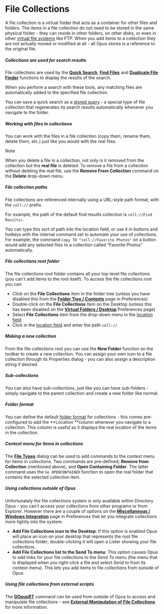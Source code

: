 # File Collections

A file collection is a virtual folder that acts as a container for other files and folders. The items in a file collection do not need to be stored in the same physical folder - they can reside in other folders, on other disks, or even in other [virtual file systems](/Manual/basic_concepts/virtual_file_system/RAEDME.md) like FTP. When you add items to a collection they are not actually moved or modified at all - all Opus stores is a reference to the original file.

##### Collections are used for search results

File collections are used by the **[Quick Search](../searching_and_filtering/windows_search.md)**, **[Find Files](../searching_and_filtering/find_files/RAEDME.md)** and **[Duplicate File Finder](/Manual/additional_functionality/duplicate_file_finder.md)** functions to display the results of the search.

When you perform a search with these tools, any matching files are automatically added to the specified file collection.

You can save a quick search as a [stored query](/Manual/basic_concepts/virtual_file_system/file_collections/stored_queries.md) - a special type of file collection that regenerates its search results automatically whenever you navigate to the folder.

##### Working with files in collections

You can work with the files in a file collection (copy them, rename them, delete them, etc.) just like you would with the real files.

> [!NOTE]
> When you delete a file in a collection, not only is it removed from the collection but the **real file** is deleted. To remove a file from a collection without deleting the real file, use the **Remove From Collection** command on the **Delete** drop-down menu.

##### File collection paths

File collections are referenced internally using a URL-style path format, with the `coll://` prefix.

For example, the path of the default find results collection is `coll://Find Results/`.

You can type this sort of path into the location field, or use it in buttons and hotkeys with the internal command set to automate your use of collections. For example, the command `Copy TO "coll://Favorite Photos"` on a button would add any selected files to a collection called "Favorite Photos" automatically.

##### File collections root folder

The file collections root folder contains all your top-level file collections (you can't add items to the root itself). To access the file collections root you can:

- Click on the **File Collections** item in the folder tree (unless you have disabled this from the **[Folder Tree / Contents](/Manual/preferences/preferences_categories/folder_tree/contents.md)** page in Preferences)
- Double-click on the **File Collections** item on the Desktop (unless this has been disabled on the **[Virtual Folders / Desktop](/Manual/preferences/preferences_categories/folders/virtual_folders/desktop.md)** Preferences page)
- Select **File Collections** item from the drop-down menu in the [location field](../the_lister/navigation/breadcrumbs_location_field.md)
- Click in the [location field](../the_lister/navigation/breadcrumbs_location_field.md) and enter the path `coll://`

##### Making a new collection

From the file collections root you can use the **New Folder** function on the toolbar to create a new collection. You can assign your own icon to a file collection through its Properties dialog - you can also assign a description string if desired.

##### Sub-collections

You can also have sub-collections, just like you can have sub-folders - simply navigate to the parent collection and create a new folder like normal.

##### Folder format

You can define the default [folder format](../folder_options/RAEDME.md) for collections - this comes pre-configured to add the **Location **column whenever you navigate to a collection. This column is useful as it displays the real location of the items in the collection.

##### Context menu for items in collections

The **[File Types](/Manual/file_types/RAEDME.md)** dialog can be used to add commands to the context menu for items in collections. Two commands are pre-defined; **Remove from Collection** (mentioned above), and **Open Containing Folder**. The latter command uses the `Go OPENCONTAINER` function to open the real folder that contains the selected collection item.

##### Using collections outside of Opus

Unfortunately the file collections system is only available within Directory Opus - you can't access your collections from other programs or from Explorer. However there are a couple of options on the **[Miscellaneous / Windows Integration](/Manual/preferences/preferences_categories/miscellaneous/windows_integration/RAEDME.md)** page in Preferences that let you integrate collections more tightly into the system:

- **Add File Collections icon to the Desktop**: If this option is enabled Opus will place an icon on your desktop that represents the root file collections folder; double-clicking it will open a Lister showing your file collections.
- **Add File Collections list to the Send To menu**: This option causes Opus to add links for your file collections to the *Send To* menu (the menu that is displayed when you right-click a file and select *Send to* from its context menu). This lets you add items to file collections from outside of Opus.

##### Using file collections from external scripts

The **[DOpusRT](/Manual/reference/dopusrt_reference/RAEDME.md)** command can be used from outside of Opus to access and manipulate file collections - see **[External Manipulation of File Collections](/Manual/reference/dopusrt_reference/external_manipulation_of_file_collections.md)** for more information.
